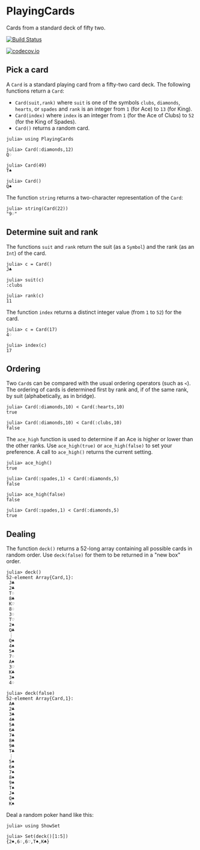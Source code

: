 # PlayingCards

Cards from a standard deck of fifty two.


[![Build Status](https://travis-ci.org/scheinerman/PlayingCards.jl.svg?branch=master)](https://travis-ci.org/scheinerman/PlayingCards.jl)


[![codecov.io](http://codecov.io/github/scheinerman/PlayingCards.jl/coverage.svg?branch=master)](http://codecov.io/github/scheinerman/PlayingCards.jl?branch=master)

## Pick a card

A `Card` is a standard playing card from a fifty-two card deck. The
following functions return a `Card`:
* `Card(suit,rank)` where `suit` is one of the symbols `clubs`, `diamonds`,
`hearts`, or `spades` and `rank` is an integer from `1` (for Ace) to
`13` (for King).
* `Card(index)` where `index` is an integer from `1` (for the Ace of Clubs)
to `52` (for the King of Spades).
* `Card()` returns a random card.

```
julia> using PlayingCards

julia> Card(:diamonds,12)
Q♢

julia> Card(49)
T♠

julia> Card()
Q♠
```

The function `string` returns a two-character representation of the
`Card`:
```
julia> string(Card(22))
"9♢"
```


## Determine suit and rank

The functions `suit` and `rank` return the suit (as a `Symbol`) and the
rank (as an `Int`) of the card.
```
julia> c = Card()
J♣

julia> suit(c)
:clubs

julia> rank(c)
11
```

The function `index` returns a distinct integer value (from `1` to `52`)
for the card.
```
julia> c = Card(17)
4♢

julia> index(c)
17
```

## Ordering

Two `Card`s can be compared with the usual ordering operators (such as `<`).
The ordering of cards is determined first by rank and, if of the same rank,
by suit (alphabetically, as in bridge).
```
julia> Card(:diamonds,10) < Card(:hearts,10)
true

julia> Card(:diamonds,10) < Card(:clubs,10)
false
```

The `ace_high` function is used to determine if an Ace is higher
or lower than the other ranks. Use `ace_high(true)` or `ace_high(false)`
to set your preference. A call to `ace_high()` returns the current setting.
```
julia> ace_high()
true

julia> Card(:spades,1) < Card(:diamonds,5)
false

julia> ace_high(false)
false

julia> Card(:spades,1) < Card(:diamonds,5)
true
```

## Dealing

The function `deck()` returns a 52-long array containing all possible
cards in random order. Use `deck(false)` for them to be returned in a
"new box" order.
```
julia> deck()
52-element Array{Card,1}:
 J♣
 2♣
 T♢
 8♣
 K♡
 8♢
 3♢
 T♡
 2♠
 Q♣
 ⋮
 Q♠
 4♠
 5♠
 7♢
 A♠
 3♡
 K♣
 3♠
 4♢

julia> deck(false)
52-element Array{Card,1}:
 A♣
 2♣
 3♣
 4♣
 5♣
 6♣
 7♣
 8♣
 9♣
 T♣
 ⋮
 5♠
 6♠
 7♠
 8♠
 9♠
 T♠
 J♠
 Q♠
 K♠
```

Deal a random poker hand like this:
```
julia> using ShowSet

julia> Set(deck()[1:5])
{2♠,6♢,6♡,T♠,K♣}
```
